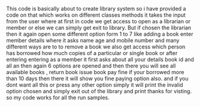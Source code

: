 This code is basically about to create library system so i have provided a code on that which works on different classes methods it takes the input from the user where at first in code we get access to open as a librarian or member or else we can simply get exit to library. But if chosen the librarian then it again open some different option form 1 to 7 like adding a book enter member details where it asks name age and mobile number and many different ways are to to remove a book we also get access which person has borrowed how much copies of a particular or single book or after entering entering as a member it first asks about all your details book id and all an then again 6 options are opened and then there you will see all available books , return book issue book pay fine if your borrowed more than 10 days then there it will show you fine paying option also. and if you dont want all this or press any other option simply it will print the invalid option chosen and simply exit out of the library and print thanks for visting.
so my code works for all the run samples.

